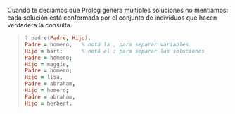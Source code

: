 Cuando te decíamos que Prolog genera múltiples soluciones no mentíamos: cada solución está conformada por el conjunto de individuos que hacen verdadera la consulta. 

> ```prolog
> ? padre(Padre, Hijo).
> Padre = homero,   % notá la , para separar variables
> Hijo = bart;      % notá el ; para separar las soluciones
> Padre = homero;
> Hijo = maggie,
> Padre = homero;
> Hijo = lisa,
> Padre = abraham,
> Hijo = homero;
> Padre = abraham,
> Hijo = herbert.
> ```

